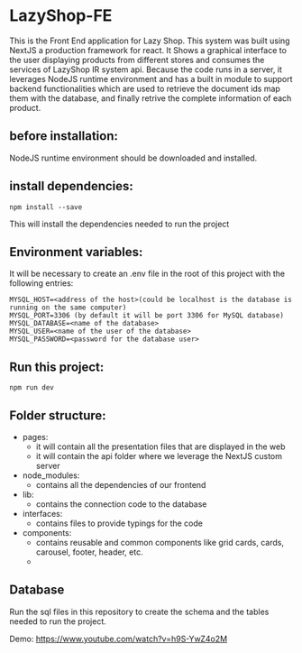 # LazyShop-FE
This is the Front End application for Lazy Shop. This system was built using NextJS a production framework for react. It
Shows a graphical interface to the user displaying products from different stores and consumes the services of LazyShop IR system api. Because the code runs in a server, it leverages NodeJS runtime environment and has a built in module to support backend functionalities which are used to retrieve the document ids map them with the database, and finally retrive the complete information of each product.

## before installation:
NodeJS runtime environment should be downloaded and installed. 

## install dependencies:
```
npm install --save
```
This will install the dependencies needed to run the project

## Environment variables:
It will be necessary to create an .env file in the root of this project with the following entries:
```
MYSQL_HOST=<address of the host>(could be localhost is the database is running on the same computer)
MYSQL_PORT=3306 (by default it will be port 3306 for MySQL database)
MYSQL_DATABASE=<name of the database>
MYSQL_USER=<name of the user of the database>
MYSQL_PASSWORD=<password for the database user>
```

## Run this project:
```
npm run dev
```

## Folder structure:
- pages: 
  - it will contain all the presentation files that are displayed in the web
  - it will contain the api folder where we leverage the NextJS custom server 
- node_modules:
  - contains all the dependencies of our frontend
- lib:
  - contains the connection code to the database
- interfaces:
  - contains files to provide typings for the code
- components:
  - contains reusable and common components like grid cards, cards, carousel, footer, header, etc.
  - 
## Database
Run the sql files in this repository to create the schema and the tables needed to run the project.

Demo:
https://www.youtube.com/watch?v=h9S-YwZ4o2M
